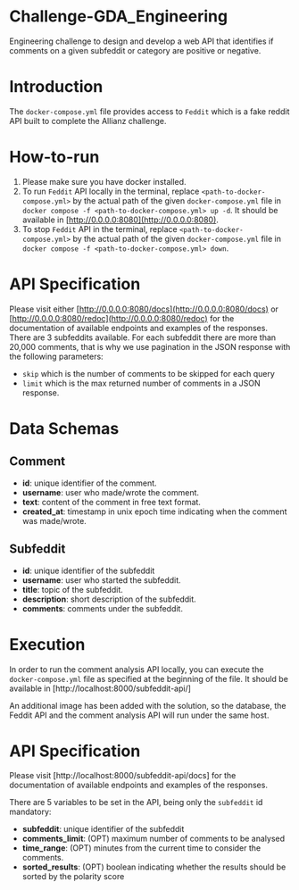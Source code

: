 # Challenge-GDA_Engineering
Engineering challenge to design and develop a web API that identifies if comments on a given subfeddit or category are positive or negative.

# Introduction
The `docker-compose.yml` file provides access to `Feddit` which is a fake reddit API built to complete the Allianz challenge. 

# How-to-run
1. Please make sure you have docker installed.
2. To run `Feddit` API locally in the terminal, replace `<path-to-docker-compose.yml>` by the actual path of the given `docker-compose.yml` file in `docker compose -f <path-to-docker-compose.yml> up -d`. It should be available in [http://0.0.0.0:8080](http://0.0.0.0:8080). 
3. To stop `Feddit` API in the terminal,  replace `<path-to-docker-compose.yml>` by the actual path of the given `docker-compose.yml` file in `docker compose -f <path-to-docker-compose.yml> down`.

# API Specification
Please visit either [http://0.0.0.0:8080/docs](http://0.0.0.0:8080/docs) or [http://0.0.0.0:8080/redoc](http://0.0.0.0:8080/redoc) for the documentation of available endpoints and examples of the responses.
There are 3 subfeddits available. For each subfeddit there are more than 20,000 comments, that is why we use pagination in the JSON response with the following parameters:

+ `skip` which is the number of comments to be skipped for each query
+ `limit` which is the max returned number of comments in a JSON response.

# Data Schemas
## Comment

+ **id**: unique identifier of the comment.
+ **username**: user who made/wrote the comment.
+ **text**: content of the comment in free text format.
+ **created_at**: timestamp in unix epoch time indicating when the comment was made/wrote.

## Subfeddit
+ **id**: unique identifier of the subfeddit
+ **username**: user who started the subfeddit.
+ **title**: topic of the subfeddit.
+ **description**: short description of the subfeddit.
+ **comments**: comments under the subfeddit.

# Execution

In order to run the comment analysis API locally, you can execute the `docker-compose.yml` file as specified at the beginning of the file. It should be available in [http://localhost:8000/subfeddit-api/]

An additional image has been added with the solution, so the database, the Feddit API and the comment analysis API will run under the same host.

# API Specification
Please visit [http://localhost:8000/subfeddit-api/docs] for the documentation of available endpoints and examples of the responses.

There are 5 variables to be set in the API, being only the `subfeddit` id mandatory:

+ **subfeddit**:  unique identifier of the subfeddit
+ **comments_limit**: (OPT) maximum number of comments to be analysed
+ **time_range**: (OPT) minutes from the current time to consider the comments.
+ **sorted_results**: (OPT) boolean indicating whether the results should be sorted by the polarity score
